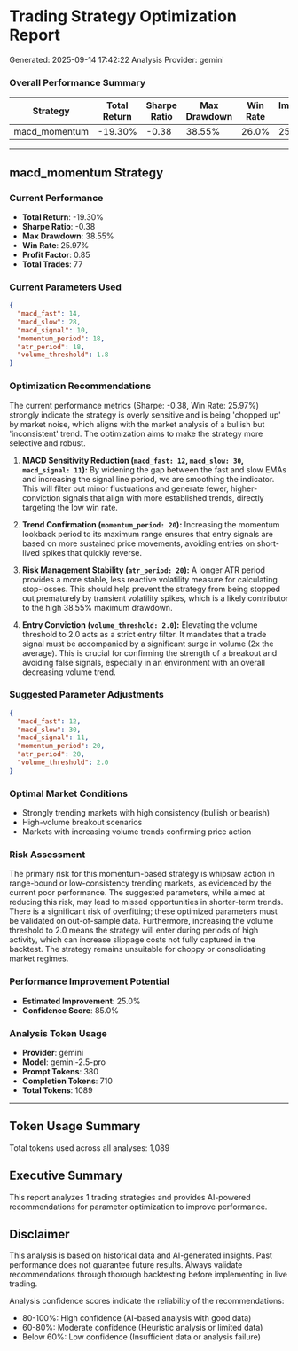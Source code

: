 
# Trading Strategy Optimization Report
Generated: 2025-09-14 17:42:22
Analysis Provider: gemini

### Overall Performance Summary

| Strategy | Total Return | Sharpe Ratio | Max Drawdown | Win Rate | Improvement Potential |
|----------|-------------|--------------|--------------|----------|---------------------|
| macd_momentum | -19.30% | -0.38 | 38.55% | 26.0% | 25.0% |

---

## macd_momentum Strategy

### Current Performance
- **Total Return**: -19.30%
- **Sharpe Ratio**: -0.38
- **Max Drawdown**: 38.55%
- **Win Rate**: 25.97%
- **Profit Factor**: 0.85
- **Total Trades**: 77

### Current Parameters Used

```json
{
  "macd_fast": 14,
  "macd_slow": 28,
  "macd_signal": 10,
  "momentum_period": 18,
  "atr_period": 18,
  "volume_threshold": 1.8
}
```

### Optimization Recommendations

The current performance metrics (Sharpe: -0.38, Win Rate: 25.97%) strongly indicate the strategy is overly sensitive and is being 'chopped up' by market noise, which aligns with the market analysis of a bullish but 'inconsistent' trend. The optimization aims to make the strategy more selective and robust.

1.  **MACD Sensitivity Reduction (`macd_fast: 12`, `macd_slow: 30`, `macd_signal: 11`):** By widening the gap between the fast and slow EMAs and increasing the signal line period, we are smoothing the indicator. This will filter out minor fluctuations and generate fewer, higher-conviction signals that align with more established trends, directly targeting the low win rate.

2.  **Trend Confirmation (`momentum_period: 20`):** Increasing the momentum lookback period to its maximum range ensures that entry signals are based on more sustained price movements, avoiding entries on short-lived spikes that quickly reverse.

3.  **Risk Management Stability (`atr_period: 20`):** A longer ATR period provides a more stable, less reactive volatility measure for calculating stop-losses. This should help prevent the strategy from being stopped out prematurely by transient volatility spikes, which is a likely contributor to the high 38.55% maximum drawdown.

4.  **Entry Conviction (`volume_threshold: 2.0`):** Elevating the volume threshold to 2.0 acts as a strict entry filter. It mandates that a trade signal must be accompanied by a significant surge in volume (2x the average). This is crucial for confirming the strength of a breakout and avoiding false signals, especially in an environment with an overall decreasing volume trend.

### Suggested Parameter Adjustments

```json
{
  "macd_fast": 12,
  "macd_slow": 30,
  "macd_signal": 11,
  "momentum_period": 20,
  "atr_period": 20,
  "volume_threshold": 2.0
}
```

### Optimal Market Conditions
- Strongly trending markets with high consistency (bullish or bearish)
- High-volume breakout scenarios
- Markets with increasing volume trends confirming price action

### Risk Assessment
The primary risk for this momentum-based strategy is whipsaw action in range-bound or low-consistency trending markets, as evidenced by the current poor performance. The suggested parameters, while aimed at reducing this risk, may lead to missed opportunities in shorter-term trends. There is a significant risk of overfitting; these optimized parameters must be validated on out-of-sample data. Furthermore, increasing the volume threshold to 2.0 means the strategy will enter during periods of high activity, which can increase slippage costs not fully captured in the backtest. The strategy remains unsuitable for choppy or consolidating market regimes.

### Performance Improvement Potential
- **Estimated Improvement**: 25.0%
- **Confidence Score**: 85.0%
### Analysis Token Usage
- **Provider**: gemini
- **Model**: gemini-2.5-pro
- **Prompt Tokens**: 380
- **Completion Tokens**: 710
- **Total Tokens**: 1089

---

## Token Usage Summary

Total tokens used across all analyses: 1,089

## Executive Summary

This report analyzes 1 trading strategies and provides AI-powered 
recommendations for parameter optimization to improve performance.

## Disclaimer

This analysis is based on historical data and AI-generated insights. 
Past performance does not guarantee future results. Always validate recommendations through 
thorough backtesting before implementing in live trading.

Analysis confidence scores indicate the reliability of the recommendations:
- 80-100%: High confidence (AI-based analysis with good data)
- 60-80%: Moderate confidence (Heuristic analysis or limited data)  
- Below 60%: Low confidence (Insufficient data or analysis failure)

